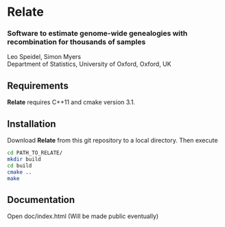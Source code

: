 
# Relate 
### Software to estimate genome-wide genealogies with recombination for thousands of samples
Leo Speidel, Simon Myers <br/> Department of Statistics, University of Oxford, Oxford, UK



## Requirements

**Relate** requires C++11 and cmake version 3.1.

## Installation

Download **Relate** from this git repository to a local directory.
Then execute

```` bash
cd PATH_TO_RELATE/
mkdir build
cd build
cmake ..
make
````

## Documentation

Open doc/index.html (Will be made public eventually)


